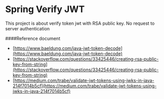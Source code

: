 # Spring Verify JWT
<p>This project is about verify token jwt with RSA public key. No request to server authentication</p>

####Reference document

- [https://www.baeldung.com/java-jwt-token-decode](https://www.baeldung.com/java-jwt-token-decode)
- [https://stackoverflow.com/questions/33425446/creating-rsa-public-key-from-string](https://stackoverflow.com/questions/33425446/creating-rsa-public-key-from-string)
- [https://medium.com/trabe/validate-jwt-tokens-using-jwks-in-java-214f7014b5cf](https://medium.com/trabe/validate-jwt-tokens-using-jwks-in-java-214f7014b5cf)